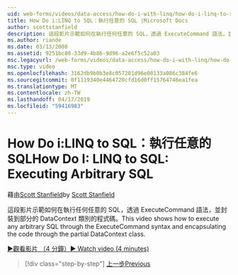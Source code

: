 ```yaml
---
uid: web-forms/videos/data-access/how-do-i-with-linq/how-do-i-linq-to-sql-executing-arbitrary-sql
title: How Do i:LINQ to SQL：執行任意的 SQL |Microsoft Docs
author: scottstanfield
description: 這段影片示範如何在執行任何任意的 SQL，透過 ExecuteCommand 語法，並封裝到部分的 DataContext 類別的程式碼。
ms.author: riande
ms.date: 03/13/2008
ms.assetid: 9251bc80-33d9-4b86-9d96-a2e6f5c52a03
msc.legacyurl: /web-forms/videos/data-access/how-do-i-with-linq/how-do-i-linq-to-sql-executing-arbitrary-sql
msc.type: video
ms.openlocfilehash: 3162db9b0b3e8c057201d96e08133a086c384fe6
ms.sourcegitcommit: 0f1119340e4464720cfd16d0ff15764746ea1fea
ms.translationtype: MT
ms.contentlocale: zh-TW
ms.lasthandoff: 04/17/2019
ms.locfileid: "59416983"
---
```

# <a name="how-do-i-linq-to-sql-executing-arbitrary-sql"></a><span data-ttu-id="b8f22-103">How Do i:LINQ to SQL：執行任意的 SQL</span><span class="sxs-lookup"><span data-stu-id="b8f22-103">How Do I: LINQ to SQL: Executing Arbitrary SQL</span></span>

<span data-ttu-id="b8f22-104">藉由[Scott Stanfield](https://github.com/scottstanfield)</span><span class="sxs-lookup"><span data-stu-id="b8f22-104">by [Scott Stanfield](https://github.com/scottstanfield)</span></span>

<span data-ttu-id="b8f22-105">這段影片示範如何在執行任何任意的 SQL，透過 ExecuteCommand 語法，並封裝到部分的 DataContext 類別的程式碼。</span><span class="sxs-lookup"><span data-stu-id="b8f22-105">This video shows how to execute any arbitrary SQL through the ExecuteCommand syntax and encapsulating the code through the partial DataContext class.</span></span>

[<span data-ttu-id="b8f22-106">&#9654;觀看影片 （4 分鐘）</span><span class="sxs-lookup"><span data-stu-id="b8f22-106">&#9654; Watch video (4 minutes)</span></span>](https://channel9.msdn.com/Blogs/ASP-NET-Site-Videos/how-do-i-linq-to-sql-executing-arbitrary-sql)

> [!div class="step-by-step"]
> [<span data-ttu-id="b8f22-107">上一步</span><span class="sxs-lookup"><span data-stu-id="b8f22-107">Previous</span></span>](how-do-i-linq-to-sql-updating-with-stored-procedures.md)
